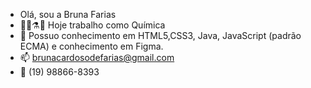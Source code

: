 -   Olá, sou a Bruna Farias
-  👨‍🔬⚗️🔬 Hoje trabalho como Química 
-  👀    Possuo conhecimento em HTML5,CSS3, Java, JavaScript (padrão ECMA) e conhecimento em Figma. 
-  📫    brunacardosodefarias@gmail.com
-  📱    (19) 98866-8393

<!---
BrunaCardosoFarias/BrunaCardosoFarias is a ✨ special ✨ repository because its `README.md` (this file) appears on your GitHub profile.
You can click the Preview link to take a look at your changes.
--->
